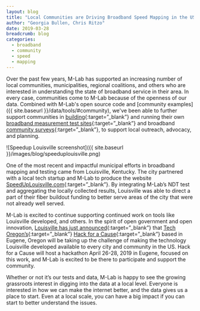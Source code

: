 ```yaml
---
layout: blog
title: "Local Communities are Driving Broadband Speed Mapping in the US"
author: "Georgia Bullen, Chris Ritzo"
date: 2019-03-28
breadcrumb: blog
categories:
  - broadband
  - community
  - speed
  - mapping
---
```


Over the past few years, M-Lab has supported an increasing number of local communities, municipalities, regional coalitions, and others who are interested in understanding the state of broadband service in their area. In every case, communities come to M-Lab because of the openness of our data. Combined with M-Lab's open source code and [community examples]({{ site.baseurl }}/data/tools/#community), we've been able to further support communities in [building](https://mi.broadbandtest.us/){:target=”_blank”} and running their own [broadband measurement test sites](https://www.speeduplouisville.com/){:target=”_blank”} and broadband [community surveys](https://ferrycountybroadband.com/){:target=”_blank”}, to support local outreach, advocacy, and planning.<!--more-->

![Speedup Louisville screenshot]({{ site.baseurl }}/images/blog/speeduplouisville.png)

One of the most recent and impactful municipal efforts in broadband mapping and testing came from Louisville, Kentucky. The city partnered with a local tech startup and M-Lab to produce the website [SpeedUpLouisville.com](https://www.speeduplouisville.com/){:target=”_blank”}. By integrating M-Lab’s NDT test and aggregating the locally collected results, Louisville was able to direct a part of their fiber buildout funding to better serve areas of the city that were not already well served.

M-Lab is excited to continue supporting continued work on tools like Louisville developed, and others. In the spirit of open government and open innovation, [Louisville has just announced](https://medium.com/louisville-metro-opi2/the-pathway-forward-for-mapping-broadband-speeds-in-america-da7df35320c2){:target=”_blank”} that [Tech Oregon’s](http://techoregon.org/){:target=”_blank”} [Hack for a Cause](https://hackforacause.org/){:target=”_blank”} based in Eugene, Oregon will be taking up the challenge of making the technology Louisville developed available to every city and community in the US. Hack for a Cause will host a hackathon April 26-28, 2019 in Eugene, focused on this work, and M-Lab is excited to be there to participate and support the community.

Whether or not it’s our tests and data, M-Lab is happy to see the growing grassroots interest in digging into the data at a local level. Everyone is interested in how we can make the internet better, and the data gives us a place to start. Even at a local scale, you can have a big impact if you can start to better understand the issues.
